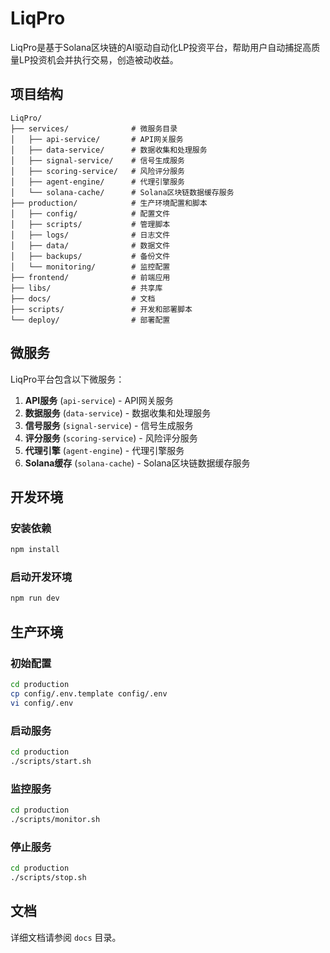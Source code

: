 # LiqPro

LiqPro是基于Solana区块链的AI驱动自动化LP投资平台，帮助用户自动捕捉高质量LP投资机会并执行交易，创造被动收益。

## 项目结构

```
LiqPro/
├── services/              # 微服务目录
│   ├── api-service/       # API网关服务
│   ├── data-service/      # 数据收集和处理服务
│   ├── signal-service/    # 信号生成服务
│   ├── scoring-service/   # 风险评分服务
│   ├── agent-engine/      # 代理引擎服务
│   └── solana-cache/      # Solana区块链数据缓存服务
├── production/            # 生产环境配置和脚本
│   ├── config/            # 配置文件
│   ├── scripts/           # 管理脚本
│   ├── logs/              # 日志文件
│   ├── data/              # 数据文件
│   ├── backups/           # 备份文件
│   └── monitoring/        # 监控配置
├── frontend/              # 前端应用
├── libs/                  # 共享库
├── docs/                  # 文档
├── scripts/               # 开发和部署脚本
└── deploy/                # 部署配置
```

## 微服务

LiqPro平台包含以下微服务：

1. **API服务** (`api-service`) - API网关服务
2. **数据服务** (`data-service`) - 数据收集和处理服务
3. **信号服务** (`signal-service`) - 信号生成服务
4. **评分服务** (`scoring-service`) - 风险评分服务
5. **代理引擎** (`agent-engine`) - 代理引擎服务
6. **Solana缓存** (`solana-cache`) - Solana区块链数据缓存服务

## 开发环境

### 安装依赖

```bash
npm install
```

### 启动开发环境

```bash
npm run dev
```

## 生产环境

### 初始配置

```bash
cd production
cp config/.env.template config/.env
vi config/.env
```

### 启动服务

```bash
cd production
./scripts/start.sh
```

### 监控服务

```bash
cd production
./scripts/monitor.sh
```

### 停止服务

```bash
cd production
./scripts/stop.sh
```

## 文档

详细文档请参阅 `docs` 目录。
